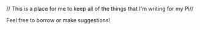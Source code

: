 // This is a place for me to keep all of the things that I'm writing for my Pi//

Feel free to borrow or make suggestions!
